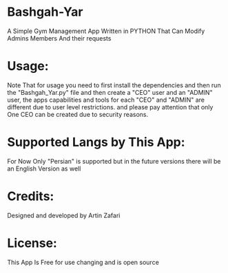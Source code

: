 # Bashgah-Yar
A Simple Gym Management App Written in PYTHON That Can Modify Admins Members And their requests

# Usage:
Note That for usage you need to first install the dependencies and then run the "Bashgah_Yar.py" file and then create a "CEO" user and an "ADMIN" user,
the apps capabilities and tools for each "CEO" and "ADMIN" are different due to user level restrictions.
and please pay attention that only One CEO can be created due to security reasons.

# Supported Langs by This App:
For Now Only "Persian" is supported but in the future versions there will be an English Version as well

# Credits:
Designed and developed by Artin Zafari 

# License:
This App Is Free for use changing and is open source
